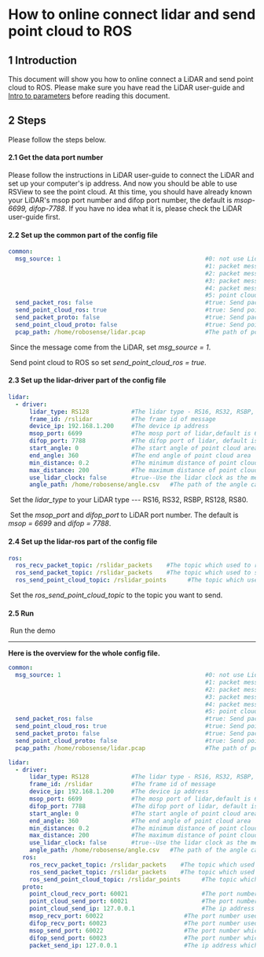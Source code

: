 # How to online connect lidar and send point cloud to ROS



## 1 Introduction

This document will show you how to online connect a LiDAR and send point cloud to ROS. Please make sure you have read the LiDAR user-guide and [Intro to parameters](../intro/parameter_intro.md) before reading this document.



## 2 Steps

Please follow the steps below. 



#### 2.1 Get the data port number

Please follow the instructions in LiDAR user-guide to connect the LiDAR and set up your computer's ip address. And now you should be able to use RSView to see the point cloud. At this time, you should have already known your LiDAR's msop port number and difop port number, the default is *msop-6699, difop-7788*. If you have no idea what it is, please check the LiDAR user-guide first.



#### 2.2 Set up the common part of the config file

```yaml
common:
  msg_source: 1                                         #0: not use Lidar
                                                        #1: packet message comes from online Lidar
                                                        #2: packet message comes from ROS or ROS2
                                                        #3: packet message comes from Pcap bag
                                                        #4: packet message comes from Protobuf-UDP
                                                        #5: point cloud comes from Protobuf-UDP
  send_packet_ros: false                                #true: Send packet through ROS or ROS2(Used to record packet)
  send_point_cloud_ros: true                            #true: Send point cloud through ROS or ROS2
  send_packet_proto: false                              #true: Send packet through Protobuf-UDP
  send_point_cloud_proto: false                         #true: Send point cloud through Protobuf-UDP
  pcap_path: /home/robosense/lidar.pcap                 #The path of pcap file
```

​	Since the message come from the LiDAR, set *msg_source = 1*. 

​	Send point cloud to ROS so set *send_point_cloud_ros = true*.



#### 2.3 Set up the lidar-driver part of the config file

```yaml
lidar:
  - driver:
      lidar_type: RS128            #The lidar type - RS16, RS32, RSBP, RS128, RS80
      frame_id: /rslidar           #The frame id of message
      device_ip: 192.168.1.200     #The device ip address
      msop_port: 6699              #The mosp port of lidar,default is 6699
      difop_port: 7788             #The difop port of lidar, default is 7788
      start_angle: 0               #The start angle of point cloud area
      end_angle: 360               #The end angle of point cloud area
      min_distance: 0.2            #The minimum distance of point cloud area
      max_distance: 200            #The maximum distance of point cloud area
      use_lidar_clock: false       #true--Use the lidar clock as the message timestamp;false-- Use the system clock as the time stamp  
      angle_path: /home/robosense/angle.csv   #The path of the angle calibration file. For latest version lidars, there is no need to use this file.
```

​	Set the *lidar_type*  to your LiDAR type --- RS16, RS32, RSBP, RS128, RS80.

​	Set the *msop_port* and *difop_port*  to LiDAR port number. The default is *msop = 6699* and *difop = 7788*.



#### 2.4 Set up the lidar-ros part of the config file

```yaml
ros:
  ros_recv_packet_topic: /rslidar_packets    #The topic which used to reveice lidar packets from ROS
  ros_send_packet_topic: /rslidar_packets    #The topic which used to send lidar packets through ROS
  ros_send_point_cloud_topic: /rslidar_points      #The topic which used to send point cloud through ROS
```

​	Set the *ros_send_point_cloud_topic*  to the topic you want to send. 



#### 2.5 Run

​	Run the demo 



---



**Here is the overview for the whole config file.**

```yaml
common:
  msg_source: 1                                         #0: not use Lidar
                                                        #1: packet message comes from online Lidar
                                                        #2: packet message comes from ROS or ROS2
                                                        #3: packet message comes from Pcap bag
                                                        #4: packet message comes from Protobuf-UDP
                                                        #5: point cloud comes from Protobuf-UDP
  send_packet_ros: false                                #true: Send packet through ROS or ROS2(Used to record packet)
  send_point_cloud_ros: true                            #true: Send point cloud through ROS or ROS2
  send_packet_proto: false                              #true: Send packet through Protobuf-UDP
  send_point_cloud_proto: false                         #true: Send point cloud through Protobuf-UDP
  pcap_path: /home/robosense/lidar.pcap                 #The path of pcap file

lidar:
  - driver:
      lidar_type: RS128            #The lidar type - RS16, RS32, RSBP, RS128, RS80
      frame_id: /rslidar           #The frame id of message
      device_ip: 192.168.1.200     #The device ip address
      msop_port: 6699              #The mosp port of lidar,default is 6699
      difop_port: 7788             #The difop port of lidar, default is 7788
      start_angle: 0               #The start angle of point cloud area
      end_angle: 360               #The end angle of point cloud area
      min_distance: 0.2            #The minimum distance of point cloud area
      max_distance: 200            #The maximum distance of point cloud area
      use_lidar_clock: false       #true--Use the lidar clock as the message timestamp;false-- Use the system clock as the time stamp  
      angle_path: /home/robosense/angle.csv   #The path of the angle calibration file. For latest version lidars, there is no need to use this file.
    ros:
      ros_recv_packet_topic: /rslidar_packets    #The topic which used to reveice lidar packets from ROS
      ros_send_packet_topic: /rslidar_packets    #The topic which used to send lidar packets through ROS
      ros_send_point_cloud_topic: /rslidar_points      #The topic which used to send point cloud through ROS
    proto:
      point_cloud_recv_port: 60021                     #The port number used for receiving point cloud 
      point_cloud_send_port: 60021                     #The port number which the point cloud will be send to
      point_cloud_send_ip: 127.0.0.1                   #The ip address which the point cloud will be send to 
      msop_recv_port: 60022                       #The port number used for receiving lidar msop packets
      difop_recv_port: 60023                      #The port number used for receiving lidar difop packets
      msop_send_port: 60022                       #The port number which the msop packets will be send to 
      difop_send_port: 60023                      #The port number which the difop packets will be send to 
      packet_send_ip: 127.0.0.1                   #The ip address which the lidar packets will be send to
```







 